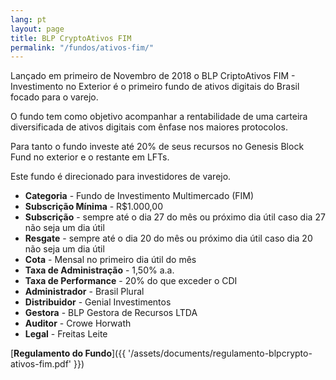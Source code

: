 ```yaml
---
lang: pt
layout: page
title: BLP CryptoAtivos FIM
permalink: "/fundos/ativos-fim/"
---
```


Lançado em primeiro de Novembro de 2018 o BLP CriptoAtivos FIM - Investimento no Exterior é o primeiro fundo de ativos digitais do Brasil focado para o varejo.

O fundo tem como objetivo acompanhar a rentabilidade de uma carteira diversificada de ativos digitais com ênfase nos maiores protocolos.

Para tanto o fundo investe até 20% de seus recursos no Genesis Block Fund no exterior e o restante em LFTs.

Este fundo é direcionado para investidores de varejo.

- **Categoria** - Fundo de Investimento Multimercado (FIM)
- **Subscrição Mínima** - R$1.000,00
- **Subscrição** - sempre até o dia 27 do mês ou próximo dia útil caso dia 27 não seja um dia útil
- **Resgate** - sempre até o dia 20 do mês ou próximo dia útil caso dia 20 não seja um dia útil
- **Cota** - Mensal no primeiro dia útil do mês
- **Taxa de Administração** - 1,50% a.a.
- **Taxa de Performance** - 20% do que exceder o CDI
- **Administrador** - Brasil Plural
- **Distribuidor** - Genial Investimentos
- **Gestora** - BLP Gestora de Recursos LTDA
- **Auditor** - Crowe Horwath
- **Legal** - Freitas Leite

[**Regulamento do Fundo**]({{ '/assets/documents/regulamento-blpcrypto-ativos-fim.pdf' }})
